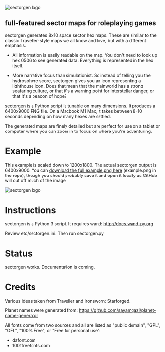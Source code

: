 ![sectorgen logo](https://github.com/raindog308/sectorgen/blob/main/art/sectorgen_github.png "sectorgen")

## full-featured sector maps for roleplaying games

sectorgen generates 8x10 space sector hex maps.  These are similar to the classic Traveller-style maps we all know and love, but with a different emphasis.

- All information is easily readable on the map. You don't need to look up hex 0506 to see generated data. Everything is represented in the hex itself.

- More narrative focus than simulationist. So instead of telling you the hydrosphere score, sectorgen gives you an icon representing a lighthouse icon. Does that mean that the mainworld has a strong seafaring culture, or that it's a warning point for interstellar danger, or that it's a beacon of hope?

sectorgen is a Python script is tunable on many dimensions. It produces a 6400x9000 PNG file. On a Macbook M1 Max, it takes between 8-10 seconds depending on how many hexes are settled.

The generated maps are finely detailed but are perfect for use on a tablet or computer where you can zoom in to focus on where you're adventuring.

# Example

This example is scaled down to 1200x1800.  The actual sectorgen output is 6400x9000.  You can [download the full example.png here](https://github.com/raindog308/sectorgen/blob/main/example.png) (example.png in the repo), though you should probably save it and open it locally as GitHub will cut off much of the image.

![sectorgen logo](https://github.com/raindog308/sectorgen/blob/main/example-1200x1800.png "sectorgen example.png scaled down")

# Instructions

sectorgen is a Python 3 script.  It requires wand: http://docs.wand-py.org

Review etc/sectorgen.ini.  Then run sectorgen.py

# Status

sectorgen works.  Documentation is coming.

# Credits

Various ideas taken from Traveller and Ironsworn: Starforged.

Planet names were generated from: https://github.com/sayamqazi/planet-name-generator

All fonts come from two sources and all are listed as "public domain", "GPL", "OFL", "100% Free", or "Free for personal use":

- dafont.com
- 1001freefonts.com
